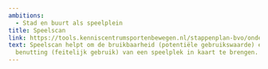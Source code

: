 ```yaml
---
ambitions:
  - Stad en buurt als speelplein
title: Speelscan
link: https://tools.kenniscentrumsportenbewegen.nl/stappenplan-bvo/onderwerp/speelscan/
text: Speelscan helpt om de bruikbaarheid (potentiële gebruikswaarde) en
  benutting (feitelijk gebruik) van een speelplek in kaart te brengen.
---
```

